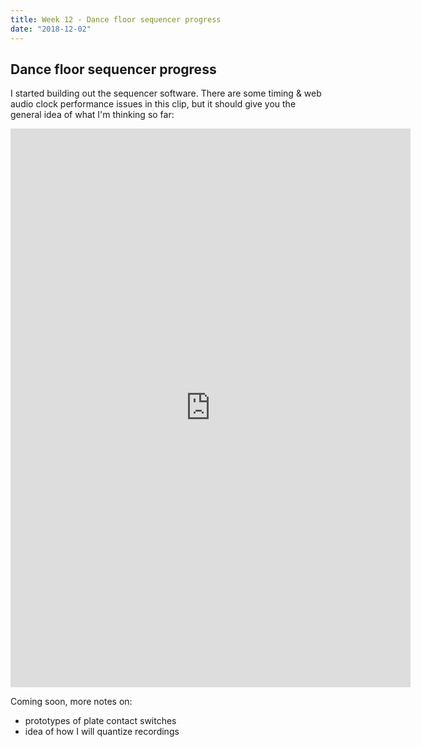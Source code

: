 ```yaml
---
title: Week 12 - Dance floor sequencer progress
date: "2018-12-02"
---
```


## Dance floor sequencer progress

I started building out the sequencer software. There are some timing & web audio clock performance issues in this clip, but it should give you the general idea of what I'm thinking so far:

<iframe src="https://player.vimeo.com/video/304020225?loop=1&title=0&byline=0&portrait=0" width="640" height="894" frameborder="0" webkitallowfullscreen mozallowfullscreen allowfullscreen></iframe>

Coming soon, more notes on:

- prototypes of plate contact switches
- idea of how I will quantize recordings
